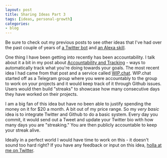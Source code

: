 ```yaml
---
layout: post
title: Sharing Ideas Part 3
tags: [ideas, personal-growth]
categories:
- blog
---
```


Be sure to check out my previous posts to see other ideas that I've had over the past couple of years of [a Twitter bot](/blog/2018/01/25/share-ideas-part-2.html) and [an Alexa skill](/blog/2018/01/16/sharing-ideas.html).

One thing I have been getting into recently has been accountability. I talk about it a bit in my post about [Accountability and Tracking](/blog/2018/03/04/march-tracking.html) - ways to automatically track what you're doing towards your goals. The most recent idea I had came from that post and a service called [WIP.chat](https://wip.chat). WIP.chat started off as a Telegram group where you were accountably to the group to work on your projects and it would keep track of it through Github issues. Users would then build "streaks" to showcase how many consecutive days they have worked on their projects. 

I am a big fan of this idea but have no been able to justify spending the money on it for $20 a month. A bit out of my price range. So my *very basic* idea is to integrate Twitter and Github to do a basic system. Every day you commit, it would send out a Tweet and update your Twitter bio with how many days you are "streaking." You are then publicly accountable to keep your streak alive.

Ideally in a perfect world I would have time to work on this - it doesn't sound too hard right? If you have any feedback or input on this idea, [holla at me on Twitter](https://twitter.com/kevinguebert).